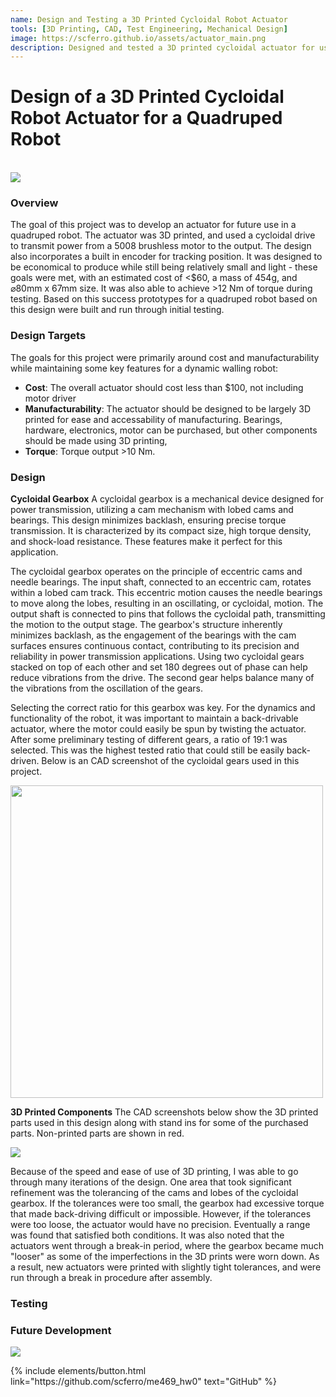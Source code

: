 ```yaml
---
name: Design and Testing a 3D Printed Cycloidal Robot Actuator
tools: [3D Printing, CAD, Test Engineering, Mechanical Design]
image: https://scferro.github.io/assets/actuator_main.png
description: Designed and tested a 3D printed cycloidal actuator for use in walking robots.
---
```


# Design of a 3D Printed Cycloidal Robot Actuator for a Quadruped Robot
<br>

<img src="{{ site.url }}{{ site.baseurl }}/assets/actuator_header.png"/>

### Overview
The goal of this project was to develop an actuator for future use in a quadruped robot. The actuator was 3D printed, and used a cycloidal drive to transmit power from a 5008 brushless motor to the output. The design also incorporates a built in encoder for tracking position. It was designed to be economical to produce while still being relatively small and light - these goals were met, with an estimated cost of <$60, a mass of 454g, and ⌀80mm x 67mm size. It was also able to achieve >12 Nm of torque during testing. Based on this success prototypes for a quadruped robot based on this design were built and run through initial testing. 


### Design Targets
The goals for this project were primarily around cost and manufacturability while maintaining some key features for a dynamic walling robot:
- **Cost**: The overall actuator should cost less than $100, not including motor driver
- **Manufacturability**: The actuator should be designed to be largely 3D printed for ease and accessability of manufacturing. Bearings, hardware, electronics, motor can be purchased, but other components should be made using 3D printing,
- **Torque**: Torque output >10 Nm.


### Design
**Cycloidal Gearbox**
A cycloidal gearbox is a mechanical device designed for power transmission, utilizing a cam mechanism with lobed cams and bearings. This design minimizes backlash, ensuring precise torque transmission. It is characterized by its compact size, high torque density, and shock-load resistance. These features make it perfect for this application. 

The cycloidal gearbox operates on the principle of eccentric cams and needle bearings. The input shaft, connected to an eccentric cam, rotates within a lobed cam track. This eccentric motion causes the needle bearings to move along the lobes, resulting in an oscillating, or cycloidal, motion. The output shaft is connected to pins that follows the cycloidal path, transmitting the motion to the output stage. The gearbox's structure inherently minimizes backlash, as the engagement of the bearings with the cam surfaces ensures continuous contact, contributing to its precision and reliability in power transmission applications. Using two cycloidal gears stacked on top of each other and set 180 degrees out of phase can help reduce vibrations from the drive. The second gear helps balance many of the vibrations from the oscillation of the gears. 

Selecting the correct ratio for this gearbox was key. For the dynamics and functionality of the robot, it was important to maintain a back-drivable actuator, where the motor could easily be spun by twisting the actuator. After some preliminary testing of different gears, a ratio of 19:1 was selected. This was the highest tested ratio that could still be easily back-driven. Below is an CAD screenshot of the cycloidal gears used in this project. 

<img src="{{ site.url }}{{ site.baseurl }}/assets/cycloids.png" width="500"/>

**3D Printed Components**
The CAD screenshots below show the 3D printed parts used in this design along with stand ins for some of the purchased parts. Non-printed parts are shown in red. 

<img src="{{ site.url }}{{ site.baseurl }}/assets/actuator_cad.png"/>

Because of the speed and ease of use of 3D printing, I was able to go through many iterations of the design. One area that took significant refinement was the tolerancing of the cams and lobes of the cycloidal gearbox. If the tolerances were too small, the gearbox had excessive torque that made back-driving difficult or impossible. However, if the tolerances were too loose, the actuator would have no precision. Eventually a range was found that satisfied both conditions. It was also noted that the actuators went through a break-in period, where the gearbox became much "looser" as some of the imperfections in the 3D prints were worn down. As a result, new actuators were printed with slightly tight tolerances, and were run through a break in procedure after assembly. 


### Testing


### Future Development
<img src="{{ site.url }}{{ site.baseurl }}/assets/actuator3.png"/>


<p class="text-center">
{% include elements/button.html link="https://github.com/scferro/me469_hw0" text="GitHub" %}
</p>